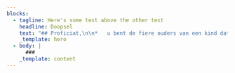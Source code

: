 ```yaml
---
blocks:
  - tagline: Here's some text above the other text
    headline: Doopsel
    text: "## Proficiat,\n\n*   u bent de fiere ouders van een kind dat wil opgenomen worden in onze gemeenschap\_**(kinderdoop)**\n*   u bent een volwassene en beslist nu van te willen opgenomen worden in onze levende gemeenschap\_**(volwassen doop)**\_.\_\n\nGraag willen wij met jullie/u op weg gaan naar deze dag.\n\nTijdens deze doopviering\_zal\_u of uw kind opgenomen worden in onze gemeenschap en zal zijn of haar naam worden geschreven in de palm van Gods hand.\n\nGelieve tijdig contact op te nemen met het parochiesecretariaat op (016) 250 459 of rechtstreeks met de pastoraal werker: Lieven.Dries@telenet.be\n\nDe doopviering wordt altijd voorafgegaan door een doopgesprek. Daarin zal niet alleen de viering aan bod komen maar wordt ook de zin en betekenis van het doopsel besproken.\n\nDe datum van de doopviering wordt afgesproken met de voorganger.\n\n### Welkom in onze gemeenschap!\n"
    _template: hero
  - body: |
      ###
    _template: content
---
```



